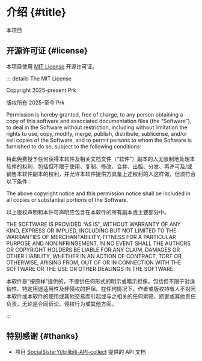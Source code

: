 # 介绍 {#title}

本项目

## 开源许可证 {#license}

本项目使用&nbsp;[MIT&nbsp;License](https://opensource.org/license/mit/)&nbsp;开源许可证。

::: details The&nbsp;MIT&nbsp;License

Copyright 2025-present Prk

版权所有 2025-至今 Prk

Permission is hereby granted, free of charge, to any person obtaining a copy of this software and associated documentation files (the “Software”), to deal in the Software without restriction, including without limitation the rights to use, copy, modify, merge, publish, distribute, sublicense, and/or sell copies of the Software, and to permit persons to whom the Software is furnished to do so, subject to the following conditions:

特此免费授予任何获得本软件及相关文档文件（“软件”）副本的人无限制地处理本软件的权利，包括但不限于使用、复制、修改、合并、出版、分发、再许可及/或销售本软件副本的权利，并允许本软件提供方具备上述权利的人这样做，但须符合以下条件：

The above copyright notice and this permission notice shall be included in all copies or substantial portions of the Software.

以上版权声明和本许可声明应包含在本软件的所有副本或主要部分中。

THE SOFTWARE IS PROVIDED “AS IS”, WITHOUT WARRANTY OF ANY KIND, EXPRESS OR IMPLIED, INCLUDING BUT NOT LIMITED TO THE WARRANTIES OF MERCHANTABILITY, FITNESS FOR A PARTICULAR PURPOSE AND NONINFRINGEMENT. IN NO EVENT SHALL THE AUTHORS OR COPYRIGHT HOLDERS BE LIABLE FOR ANY CLAIM, DAMAGES OR OTHER LIABILITY, WHETHER IN AN ACTION OF CONTRACT, TORT OR OTHERWISE, ARISING FROM, OUT OF OR IN CONNECTION WITH THE SOFTWARE OR THE USE OR OTHER DEALINGS IN THE SOFTWARE.

本软件是“按原样”提供的，不提供任何形式的明示或暗示担保，包括但不限于对适销性、特定用途适用性及非侵权的担保。在任何情况下，作者或版权持有人不对因本软件或本软件的使用或其他交易而引起或与之相关的任何索赔、损害或其他责任负责，无论是合同诉讼、侵权行为或其他方面。

:::

## 特别感谢 {#thanks}

- 项目&nbsp;[SocialSisterYi/bilibili-API-collect](https://github.com/SocialSisterYi/bilibili-API-collect)&nbsp;提供的&nbsp;API&nbsp;文档
